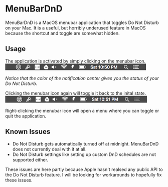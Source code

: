 # MenuBarDnD

MenuBarDnD is a MacOS menubar application that toggles Do Not Disturb on your Mac. It is a useful, but horribly underused feature in MacOS because the shortcut and toggle are somewhat hidden.  

## Usage
The application is activated by simply clicking on the menubar icon.  
![deactivated](/img/deactivated.png)

*Notice that the color of the notification center gives you the status of your Do Not Disturb.*

Clicking the menubar icon again will toggle it back to the inital state.
![activated](/img/activated.png)

Right-clicking the menubar icon will open a menu where you can toggle or quit the application.  

## Known Issues
- Do Not Disturb gets automatically turned off at midnight. MenuBarDnD does not currently deal with it at all.
- Do Not Disturb settings like setting up custom DnD schedules are not supported either.

These issues are here partly because Apple hasn't realsed any public API to the Do Not Disturb feature. I will be looking for workarounds to hopefully fix these issues.
